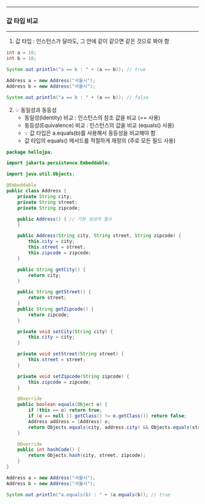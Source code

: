 -----
### 값 타입 비교
-----
1. 값 타입 : 인스턴스가 달라도, 그 안에 같이 같으면 같은 것으로 봐야 함
```java
int a = 10;
int b = 10;

System.out.println("a == b : " + (a == b)); // true
````
```java
Address a = new Address("서울시");
Address b = new Address("서울시");

System.out.println("a == b : " + (a == b)); // false
```

2. 💡 동일성과 동등성
   - 동일성(Identity) 비교 : 인스턴스의 참조 값을 비교 (== 사용)
   - 동등성(Equivalence) 비교 : 인스턴스의 값을 비교 (equals() 사용)
   - 💡 값 타입은 a.equals(b)를 사용해서 동등성을 비교해야 함
   - 값 타입의 equals() 메서드를 적절하게 재정의 (주로 모든 필드 사용)
```java
package hellojpa;

import jakarta.persistence.Embeddable;

import java.util.Objects;

@Embeddable
public class Address {
    private String city;
    private String street;
    private String zipcode;

    public Address() { // 기본 생성자 필수
    }

    public Address(String city, String street, String zipcode) {
        this.city = city;
        this.street = street;
        this.zipcode = zipcode;
    }

    public String getCity() {
        return city;
    }

    public String getStreet() {
        return street;
    }
    public String getZipcode() {
        return zipcode;
    }

    private void setCity(String city) {
        this.city = city;
    }

    private void setStreet(String street) {
        this.street = street;
    }

    private void setZipcode(String zipcode) {
        this.zipcode = zipcode;
    }

    @Override
    public boolean equals(Object o) {
        if (this == o) return true;
        if (o == null || getClass() != o.getClass()) return false;
        Address address = (Address) o;
        return Objects.equals(city, address.city) && Objects.equals(street, address.street) && Objects.equals(zipcode, address.zipcode);
    }

    @Override
    public int hashCode() {
        return Objects.hash(city, street, zipcode);
    }
}
```
```java
Address a = new Address("서울시");
Address b = new Address("서울시");

System.out.println("a.equals(b) : " + (a.equals(b)); // true
```
